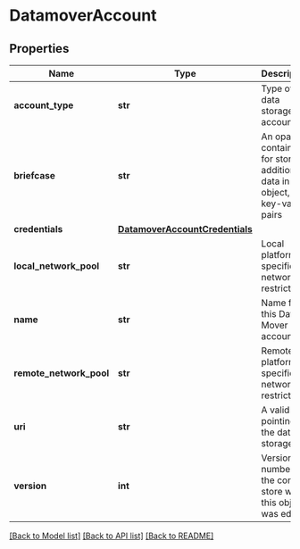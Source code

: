 # DatamoverAccount

## Properties
Name | Type | Description | Notes
------------ | ------------- | ------------- | -------------
**account_type** | **str** | Type of the data storage account | [optional] 
**briefcase** | **str** | An opaque container for storing additional data in this object, e.g. key-value pairs | [optional] 
**credentials** | [**DatamoverAccountCredentials**](DatamoverAccountCredentials.md) |  | [optional] 
**local_network_pool** | **str** | Local platform-specific network restriction | [optional] 
**name** | **str** | Name for this Data Mover account | [optional] 
**remote_network_pool** | **str** | Remote platform-specific network restriction | [optional] 
**uri** | **str** | A valid URI pointing to the data storage | [optional] 
**version** | **int** | Version number of the config store when this object was edited. | [optional] 

[[Back to Model list]](../README.md#documentation-for-models) [[Back to API list]](../README.md#documentation-for-api-endpoints) [[Back to README]](../README.md)



